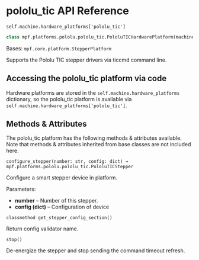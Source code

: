 # pololu_tic API Reference

`self.machine.hardware_platforms['pololu_tic']`

``` python
class mpf.platforms.pololu.pololu_tic.PololuTICHardwarePlatform(machine)
```

Bases: `mpf.core.platform.StepperPlatform`

Supports the Pololu TIC stepper drivers via ticcmd command line.

## Accessing the pololu_tic platform via code

Hardware platforms are stored in the `self.machine.hardware_platforms` dictionary, so the pololu_tic platform is available via `self.machine.hardware_platforms['pololu_tic']`.

## Methods & Attributes

The pololu_tic platform has the following methods & attributes available. Note that methods & attributes inherited from base classes are not included here.

`configure_stepper(number: str, config: dict) → mpf.platforms.pololu.pololu_tic.PololuTICStepper`

Configure a smart stepper device in platform.

Parameters:

* **number** – Number of this stepper.
* **config (dict)** – Configuration of device

`classmethod get_stepper_config_section()`

Return config validator name.

`stop()`

De-energize the stepper and stop sending the command timeout refresh.
